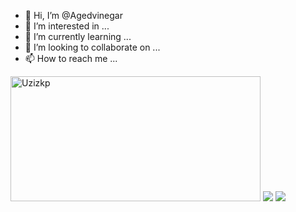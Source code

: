 - 👋 Hi, I’m @Agedvinegar
- 👀 I’m interested in ...
- 🌱 I’m currently learning ...
- 💞️ I’m looking to collaborate on ...
- 📫 How to reach me ...

<!---
Agedvinegar/Agedvinegar is a ✨ special ✨ repository because its `README.md` (this file) appears on your GitHub profile.
You can click the Preview link to take a look at your changes.
--->
<img  src="https://github-readme-stats.vercel.app/api?username=Agedvinegar&show_icons=true&theme=merko" width="400"  height="200" alt="Uzizkp" />
<img  src="https://github-readme-stats.vercel.app/api/top-langs/?username=Agedvinegar&layout=compact&theme=radical&bg_color=0d1117"  />
<img  src=“https://github-profile-trophy.vercel.app/?username=Agedvinegar&theme=radical&margin-w=2&margin-h=2&column=4”  />
